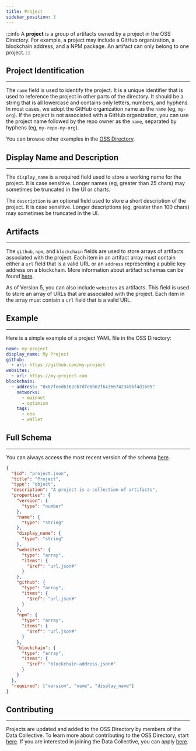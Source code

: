 ```yaml
---
title: Project
sidebar_position: 3
---
```


:::info
A **project** is a group of artifacts owned by a project in the OSS Directory. For example, a project may include a GitHub organization, a blockchain address, and a NPM package. An artifact can only belong to one project.
:::

## Project Identification

---

The `name` field is used to identify the project. It is a unique identifier that is used to reference the project in other parts of the directory. It should be a string that is all lowercase and contains only letters, numbers, and hyphens. In most cases, we adopt the GitHub organization name as the `name` (eg, `my-org`). If the project is not associated with a GitHub organization, you can use the project name followed by the repo owner as the `name`, separated by hyphens (eg, `my-repo-my-org`).

You can browse other examples in the [OSS Directory](https://github.com/opensource-observer/oss-directory/tree/main/data/projects).

## Display Name and Description

---

The `display_name` is a required field used to store a working name for the project. It is case sensitive. Longer names (eg, greater than 25 chars) may sometimes be truncated in the UI or charts.

The `description` is an optional field used to store a short description of the project. It is case sensitive. Longer descriptions (eg, greater than 100 chars) may sometimes be truncated in the UI.

## Artifacts

---

The `github`, `npm`, and `blockchain` fields are used to store arrays of artifacts associated with the project. Each item in an artifact array must contain either a `url` field that is a valid URL or an `address` representing a public key address on a blockchain. More information about artifact schemas can be found [here](./artifact).

As of Version 5, you can also include `websites` as artifacts. This field is used to store an array of URLs that are associated with the project. Each item in the array must contain a `url` field that is a valid URL.

## Example

---

Here is a simple example of a project YAML file in the OSS Directory:

```yaml
name: my-project
display_name: My Project
github:
  - url: https://github.com/my-project
websites:
  - url: https://my-project.com
blockchain:
  - address: "0x87feed6162cb7dfe6b62f64366742349bf4d1b05"
    networks:
      - mainnet
      - optimism
    tags:
      - eoa
      - wallet
```

## Full Schema

---

You can always access the most recent version of the schema [here](https://github.com/opensource-observer/oss-directory/blob/main/src/resources/schema/project.json).

```json
{
  "$id": "project.json",
  "title": "Project",
  "type": "object",
  "description": "A project is a collection of artifacts",
  "properties": {
    "version": {
      "type": "number"
    },
    "name": {
      "type": "string"
    },
    "display_name": {
      "type": "string"
    },
    "websites": {
      "type": "array",
      "items": {
        "$ref": "url.json#"
      }
    },
    "github": {
      "type": "array",
      "items": {
        "$ref": "url.json#"
      }
    },
    "npm": {
      "type": "array",
      "items": {
        "$ref": "url.json#"
      }
    },
    "blockchain": {
      "type": "array",
      "items": {
        "$ref": "blockchain-address.json#"
      }
    }
  },
  "required": ["version", "name", "display_name"]
}
```

## Contributing

---

Projects are updated and added to the OSS Directory by members of the Data Collective. To learn more about contributing to the OSS Directory, start [here](../../projects). If you are interested in joining the Data Collective, you can apply [here](https://www.kariba.network).
